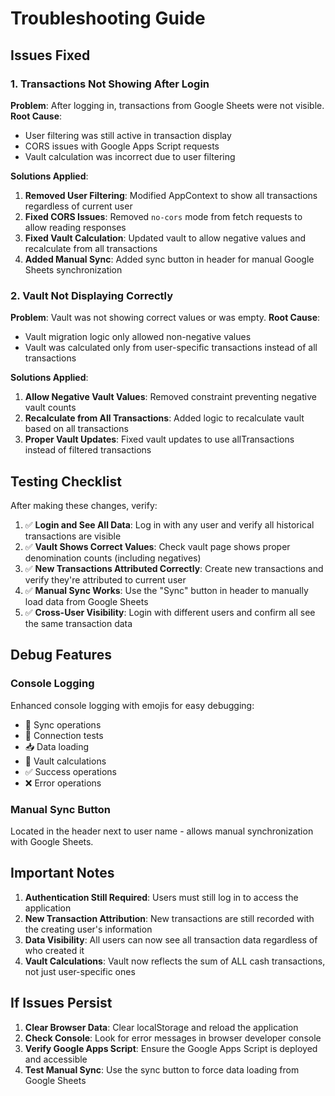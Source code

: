 # Troubleshooting Guide

## Issues Fixed

### 1. Transactions Not Showing After Login
**Problem**: After logging in, transactions from Google Sheets were not visible.
**Root Cause**: 
- User filtering was still active in transaction display
- CORS issues with Google Apps Script requests
- Vault calculation was incorrect due to user filtering

**Solutions Applied**:
1. **Removed User Filtering**: Modified AppContext to show all transactions regardless of current user
2. **Fixed CORS Issues**: Removed `no-cors` mode from fetch requests to allow reading responses
3. **Fixed Vault Calculation**: Updated vault to allow negative values and recalculate from all transactions
4. **Added Manual Sync**: Added sync button in header for manual Google Sheets synchronization

### 2. Vault Not Displaying Correctly
**Problem**: Vault was not showing correct values or was empty.
**Root Cause**: 
- Vault migration logic only allowed non-negative values
- Vault was calculated only from user-specific transactions instead of all transactions

**Solutions Applied**:
1. **Allow Negative Vault Values**: Removed constraint preventing negative vault counts
2. **Recalculate from All Transactions**: Added logic to recalculate vault based on all transactions
3. **Proper Vault Updates**: Fixed vault updates to use allTransactions instead of filtered transactions

## Testing Checklist

After making these changes, verify:

1. ✅ **Login and See All Data**: Log in with any user and verify all historical transactions are visible
2. ✅ **Vault Shows Correct Values**: Check vault page shows proper denomination counts (including negatives)
3. ✅ **New Transactions Attributed Correctly**: Create new transactions and verify they're attributed to current user
4. ✅ **Manual Sync Works**: Use the "Sync" button in header to manually load data from Google Sheets
5. ✅ **Cross-User Visibility**: Login with different users and confirm all see the same transaction data

## Debug Features

### Console Logging
Enhanced console logging with emojis for easy debugging:
- 🔄 Sync operations
- 📡 Connection tests
- 📥 Data loading
- 🧮 Vault calculations
- ✅ Success operations
- ❌ Error operations

### Manual Sync Button
Located in the header next to user name - allows manual synchronization with Google Sheets.

## Important Notes

1. **Authentication Still Required**: Users must still log in to access the application
2. **New Transaction Attribution**: New transactions are still recorded with the creating user's information
3. **Data Visibility**: All users can now see all transaction data regardless of who created it
4. **Vault Calculations**: Vault now reflects the sum of ALL cash transactions, not just user-specific ones

## If Issues Persist

1. **Clear Browser Data**: Clear localStorage and reload the application
2. **Check Console**: Look for error messages in browser developer console
3. **Verify Google Apps Script**: Ensure the Google Apps Script is deployed and accessible
4. **Test Manual Sync**: Use the sync button to force data loading from Google Sheets